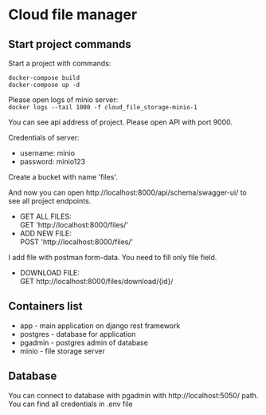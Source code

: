 # Cloud file manager

## Start project commands
Start a project with commands: 

`docker-compose build` \
`docker-compose up -d`

Please open logs of minio server: \
`docker logs --tail 1000 -f cloud_file_storage-minio-1`

You can see api address of project. Please open API with port 9000.

Credentials of server:
- username: minio
- password: minio123

Create a bucket with name 'files'.

And now you can open http://localhost:8000/api/schema/swagger-ui/ to see all project endpoints.


- GET ALL FILES: \
GET 'http://localhost:8000/files/'
- ADD NEW FILE: \
POST 'http://localhost:8000/files/'

I add file with postman form-data. You need to fill only file field.

- DOWNLOAD FILE: \
GET http://localhost:8000/files/download/{id}/


## Containers list

- app - main application on django rest framework
- postgres - database for application
- pgadmin - postgres admin of database
- minio - file storage server

## Database
You can connect to database with pgadmin with http://localhost:5050/ path. You can find all credentials in .env file






